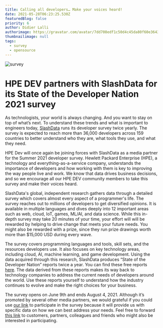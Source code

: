 ```yaml
---
title: Calling all developers… Make your voices heard!
date: 2021-05-28T06:23:25.530Z
featuredBlog: false
priority: 6
author: Didier Lalli
authorimage: https://gravatar.com/avatar/7dd708edf1c50d4c45da80f60e3643e7?s=192
thumbnailimage: null
tags:
  - survey
  - opensource
---
```

![survey](/img/02-developer-nation-1024.jpg)

# HPE DEV partners with SlashData for its State of the Developer Nation 2021 survey

As technologists, your world is always changing. And you want to stay on top of what’s next. To understand these trends and what is important to engineers today, [SlashData](http://slashdata.co/) runs its developer survey twice yearly. The survey is expected to reach more than 36,000 developers across 159 countries to better understand who they are, what tools they use, and what they need.

HPE Dev will once again be joining forces with SlashData as a media partner for the Summer 2021 developer survey. Hewlett Packard Enterprise (HPE), a technology  and everything-as-a-service company, understands the importance of developers and how working with them is key to improving the way people live and work. We know that data drives business decisions, and so we encourage all our HPE DEV community members to take this survey and make their voices heard. 

SlashData's global, independent research gathers data through a detailed survey which covers almost every aspect of a programmer's life. The survey reaches out to millions of developers to get diversified opinions. It is available in multiple languages and dives deeply into 12 important areas such as web, cloud, IoT, games, ML/AI, and data science. While this in-depth survey may take 20 minutes of your time, your effort will will be rewarded by helping to drive change that meets your future needs. You might also be rewarded with a prize, since they run prize drawings worth more than $15,000 USD during every wave.

The survey covers programming languages and tools, skill sets, and the resources developers use. It also focuses on key technology areas, including cloud, AI, machine learning, and game development. Using the data acquired through this research, SlashData produces “State of the Developer Nation” reports twice a year. You can find these free reports [here](https://www.slashdata.co/free-resources?section=subscribe). The data derived from these reports makes its way back to technology companies to address the current needs of developers around the world. Use these reports yourself to understand how the industry continues to evolve and make the right choices for your business.

The survey opens on June 9th and ends August 4, 2021. Although it’s promoted by several other media partners, we would grateful if you could use [our link](https://www.developereconomics.net/?member_id=hpe) to participate in the survey because it will provide us with specific data on how we can best address your needs. Feel free to forward [this link](https://www.developereconomics.net/?member_id=hpe) to customers, partners, colleagues and friends who might also be interested in participating.